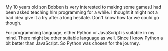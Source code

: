 My 10 years old son Bobben is very interested to making some games.I had been asked teaching him programming for a while. I thought it might not a bad idea give it a try after a long hesitate. Don't know how far we could go though.

For programming language, either Python or JavaScript is suitable in my mind. There might be other suitable language as well. Since I know Python a bit better than JavaScript. So Python was chosen for the journey.

